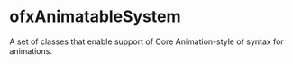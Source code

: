 ofxAnimatableSystem
===================

A set of classes that enable support of Core Animation-style of syntax for animations.
